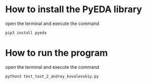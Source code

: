 # How to install the PyEDA library
open the terminal and execute the command
```
pip3 install pyeda
```

# How to run the program
open the terminal and execute the command
```
python3 test_tast_2_andrey_kovalevskiy.py
```
